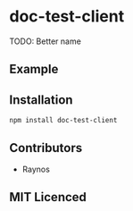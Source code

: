 # doc-test-client

TODO: Better name

## Example

## Installation

`npm install doc-test-client`

## Contributors

 - Raynos

## MIT Licenced